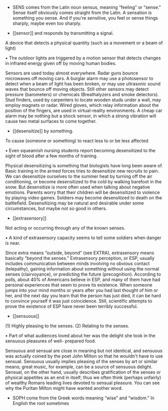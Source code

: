 - SENS comes from the Latin noun sensus, meaning “feeling” or “sense.” Sense itself obviously comes
straight from the Latin. A sensation is something you sense. And if you're sensitive, you feel or sense
things sharply, maybe even too sharply.

- [[sensor]] 
and responds by transmitting a signal. 

 A device that detects a physical quantity (such as a movement or a beam of light)

• The outdoor lights are triggered by a motion sensor that detects changes in infrared energy given off
by moving human bodies. 

Sensors  are  used  today  almost  everywhere.  Radar  guns  bounce  microwaves  off  moving  cars.  A
burglar  alarm  may  use  a  photosensor  to  detect  when  a  beam  of  light  has  been  broken,  or  may  use
ultrasonic  sound  waves  that  bounce  off  moving  objects.  Still  other  sensors  may  detect  pressure
(barometers) or chemicals (Breathalyzers and smoke detectors). Stud finders, used by carpenters to
locate  wooden  studs  under  a  wall,  may  employ  magnets  or  radar.  Wired  gloves,  which  relay
information  about  the  position  of  the  fingers,  are  used  in  virtual-reality  environments.  A  cheap  car
alarm may be nothing but a shock sensor, in which a strong vibration will cause two metal surfaces to
come together.

- [[desensitize]] 
by something. 

 To cause (someone or something) to react less to or be less affected

•  Even  squeamish  nursing  students  report  becoming  desensitized  to  the  sight  of  blood  after  a  few
months of training. 

Physical  desensitizing  is  something  that  biologists  have  long  been  aware  of.  Basic  training  in  the
armed  forces  tries  to  desensitize  new  recruits  to  pain.  We  can  desensitize  ourselves  to  the  summer
heat by turning off the air conditioning, or become desensitized to the cold by walking barefoot in the
snow. But desensitize is more often used when talking about negative emotions. Parents worry that
their  children  will  be  desensitized  to  violence  by  playing  video  games.  Soldiers  may  become
desensitized  to  death  on  the  battlefield.  Desensitizing  may  be  natural  and  desirable  under  some
circumstances, but maybe not so good in others.

- [[extrasensory]] 

 Not acting or occurring through any of the known senses. 

• A kind of extrasensory capacity seems to tell some soldiers when danger is near. 

Since  extra  means  “outside,  beyond”  (see  EXTRA),  extrasensory  means  basically  “beyond  the
senses.” Extrasensory perception, or ESP, usually includes communication between minds involving
no obvious contact (telepathy), gaining information about something without using the normal senses
(clairvoyance), or predicting the future (precognition). According to polls, about 40% of Americans
believe  in  ESP,  and  many  of  them  have  had  personal  experiences  that  seem  to  prove  its  existence.
When someone jumps into your mind months or years after you had last thought of him or her, and the
next  day  you  learn  that  the  person  has  just  died,  it  can  be  hard  to  convince  yourself  it  was  just
coincidence.  Still,  scientific  attempts  to  prove  the  existence  of  ESP  have  never  been  terribly
successful.

- [[sensuous]] 

 (1) Highly pleasing to the senses. (2) Relating to the senses. 

• Part of what audiences loved about her was the delight she took in the sensuous pleasures of well-
prepared food. 

Sensuous and sensual are close in meaning but not identical, and sensuous was actually coined by the
poet John Milton so that he wouldn't have to use sensual. Sensuous usually implies pleasing of the
senses  by  art  or  similar  means;  great  music,  for  example,  can  be  a  source  of  sensuous  delight.
Sensual, on the other hand, usually describes gratification of the senses or physical appetites as an
end  in  itself;  thus  we  often  think  (perhaps  unfairly)  of  wealthy  Romans  leading  lives  devoted  to
sensual pleasure. You can see why the Puritan Milton might have wanted another word.

- SOPH  come  from  the  Greek  words  meaning  “wise”  and  “wisdom.”  In  English  the  root  sometimes
